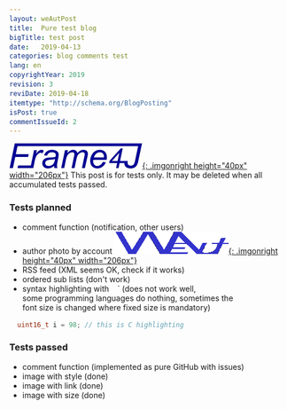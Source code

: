 ```yaml
---
layout: weAutPost
title:  Pure test blog
bigTitle: test post
date:   2019-04-13
categories: blog comments test
lang: en
copyrightYear: 2019
revision: 3
reviDate: 2019-04-18
itemtype: "http://schema.org/BlogPosting"
isPost: true
commentIssueId: 2
---
```


[![Frame4J](/assets/icons_logos/frame4jlogo-02t.png "&gt; Frame4J"){: .imgonright height="40px" width="206px"}](https://frame4j.de/index_en.html)
This post is for tests only. It may be deleted when all accumulated tests passed.

### Tests planned
- comment function (notification, other users)
- author photo by account [![weinert-automation](/assets/icons_logos/weAut-logo-206-fl.png "&gt; weinert-automation"){: .imgonright height="40px" width="206px"}](https://frame4j.de/index_en.html)
- RSS feed (XML seems OK, check if it works)
- ordered sub lists (don't work)
- syntax highlighting with ` ` `  (does not work well,<br />
  some programming languages do nothing, sometimes the<br />
  font size is changed where fixed size is mandatory)
```c
  uint16_t i = 98; // this is C highlighting
```

### Tests passed
- comment function (implemented as pure GitHub with issues)
- image with style (done)
- image with link  (done)
- image with size  (done)

